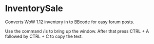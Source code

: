 # InventorySale
Converts WoW 1.12 inventory in to BBcode for easy forum posts.

Use the command /is to bring up the window.
After that press CTRL + A followed by CTRL + C to copy the text.
